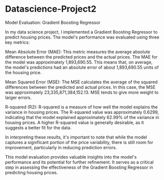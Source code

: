 # Datascience-Project2

Model Evaluation: Gradient Boosting Regressor

In my data science project, I implemented a Gradient Boosting Regressor to predict housing prices. The model's performance was evaluated using three key metrics:

Mean Absolute Error (MAE): This metric measures the average absolute difference between the predicted prices and the actual prices. The MAE for the model was approximately 1,893,690.55. This means that, on average, the model's predictions had an absolute error of about 1,893,690.55 units of the housing price.

Mean Squared Error (MSE): The MSE calculates the average of the squared differences between the predicted and actual prices. In this case, the MSE was approximately 23,335,871,384,152.13. MSE tends to give more weight to larger errors.

R-squared (R2): R-squared is a measure of how well the model explains the variance in housing prices. The R-squared value was approximately 0.6299, indicating that the model explained approximately 62.99% of the variance in housing prices. A higher R-squared value is generally desirable, as it suggests a better fit for the data.

In interpreting these results, it's important to note that while the model captures a significant portion of the price variability, there is still room for improvement, particularly in reducing prediction errors.

This model evaluation provides valuable insights into the model's performance and its potential for further refinement. It serves as a critical step in assessing the effectiveness of the Gradient Boosting Regressor in predicting housing prices.
